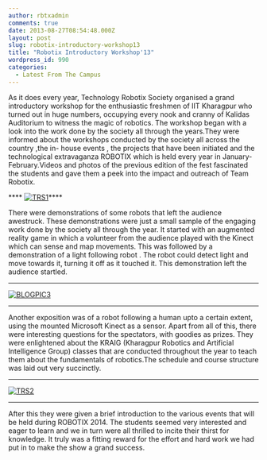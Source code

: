 ```yaml
---
author: rbtxadmin
comments: true
date: 2013-08-27T08:54:48.000Z
layout: post
slug: robotix-introductory-workshop13
title: "Robotix Introductory Workshop'13"
wordpress_id: 990
categories:
  - Latest From The Campus
---
```


As it does every year, Technology Robotix Society organised a grand introductory workshop for the enthusiastic freshmen of IIT Kharagpur who turned out in huge numbers, occupying every nook and cranny of Kalidas Auditorium to witness the magic of robotics. The workshop  began with a look into the work done by the society all through the years.They were informed about the workshops conducted by the society all across the country ,the in- house events , the projects that have been initiated and the technological extravaganza ROBOTIX which is held every year in January-February.Videos and photos of the previous edition of the fest fascinated the students and gave them a peek into the impact and outreach of Team Robotix.

**** [![TRS1](http://robotix.in/blog/wp-content/uploads/2013/08/TRS1.png)](http://robotix.in/blog/wp-content/uploads/2013/08/TRS1.png)****

There were demonstrations of some robots that left the audience awestruck. These demonstrations were just a small sample of the engaging work done by the society all through the year. It started with an augmented reality game in which a volunteer from the audience played with the Kinect which can sense and map movements. This was followed by a demonstration of a light following robot . The robot could detect light and move towards it, turning it off as it touched it. This demonstration left the audience startled.

--------------------------------------------------------------------------------

[![BLOGPIC3](http://robotix.in/blog/wp-content/uploads/2013/08/BLOGPIC3-1024x678.jpg)](http://robotix.in/blog/wp-content/uploads/2013/08/BLOGPIC3.jpg)

--------------------------------------------------------------------------------

Another exposition was of a robot following a human upto a certain extent, using the mounted Microsoft Kinect as a sensor. Apart from all of this, there were interesting questions for the spectators, with goodies as prizes. They were enlightened about the KRAIG (Kharagpur Robotics and Artificial Intelligence Group)  classes that are conducted throughout the year to teach them about the fundamentals of robotics.The schedule and course structure was laid out very succinctly.

--------------------------------------------------------------------------------

[![TRS2](http://robotix.in/blog/wp-content/uploads/2013/08/TRS2.png)](http://robotix.in/blog/wp-content/uploads/2013/08/TRS2.png)

--------------------------------------------------------------------------------

After this they were given a brief introduction to the various events that will be held during ROBOTIX 2014. The students seemed very interested and eager to learn and we in turn were all thrilled to incite their thirst for knowledge. It truly was a fitting reward for the effort and hard work we had put in to make the show a grand success.
